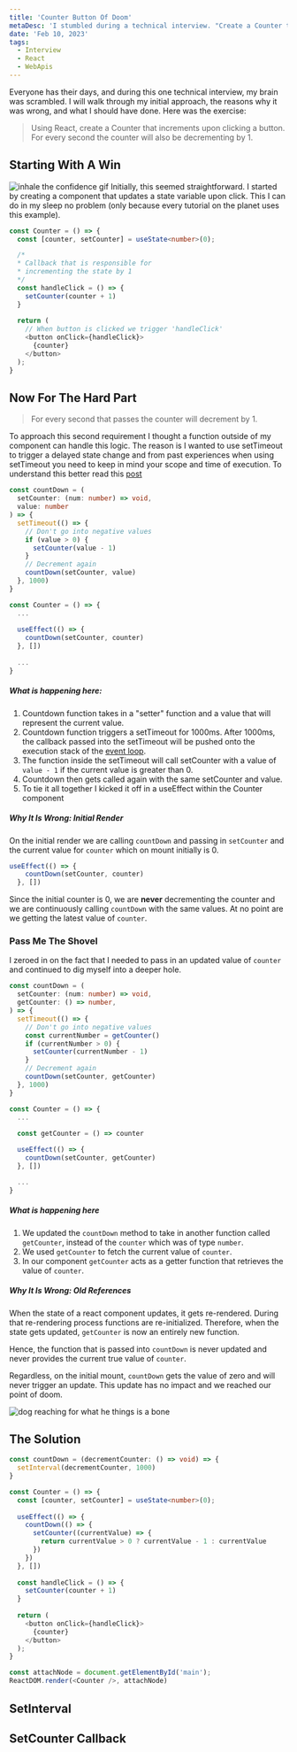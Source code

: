```yaml
---
title: 'Counter Button Of Doom'
metaDesc: 'I stumbled during a technical interview. "Create a Counter that increments on click and decrements every second.'
date: 'Feb 10, 2023'
tags:
  - Interview
  - React
  - WebApis
---
```


Everyone has their days, and during this one technical interview, my brain was scrambled. I will walk through my initial approach, the reasons why it was wrong, and what I should have done. Here was the exercise:


> Using React, create a Counter that increments upon clicking a button. For every second the counter will also be decrementing by 1.


## Starting With A Win
![inhale the confidence gif](https://media.giphy.com/media/E72zBwfDfxRwLu5vbB/giphy.gif)
Initially, this seemed straightforward. I started by creating a component that updates a state variable upon click. This I can do in my sleep no problem (only because every tutorial on the planet uses this example).

```typescript
const Counter = () => {
  const [counter, setCounter] = useState<number>(0);

  /*
  * Callback that is responsible for 
  * incrementing the state by 1
  */
  const handleClick = () => {
    setCounter(counter + 1)
  }
  
  return (
    // When button is clicked we trigger 'handleClick'
    <button onClick={handleClick}>
      {counter}
    </button>
  );
}
```

## Now For The Hard Part
> For every second that passes the counter will decrement by 1.

To approach this second requirement I thought a function outside of my component can handle this logic. The reason is I wanted to use setTimeout to trigger a delayed state change and from past experiences when using setTimeout you need to keep in mind your scope and time of execution. To understand this better read this [post](https://medium.com/@axionoso/watch-out-when-using-settimeout-in-for-loop-js-75a047e27a5f)


```typescript
const countDown = (
  setCounter: (num: number) => void,
  value: number
) => {
  setTimeout(() => {
    // Don't go into negative values
    if (value > 0) {
      setCounter(value - 1)
    }
    // Decrement again
    countDown(setCounter, value)
  }, 1000)
}

const Counter = () => {
  ...
  
  useEffect(() => {
    countDown(setCounter, counter)
  }, [])
  
  ...
}
```
##### What is happening here:
1. Countdown function takes in a "setter" function and a value that will represent the current value.
2. Countdown function triggers a setTimeout for 1000ms. After 1000ms, the callback passed into the setTimeout will be pushed onto the execution stack of the [event loop](https://andreassujono.medium.com/tricky-event-loop-macrotask-and-microtask-question-506956b0a26d).
3. The function inside the setTimeout will call setCounter with a value of `value - 1` if the current value is greater than 0.
4. Countdown then gets called again with the same setCounter and value.
5. To tie it all together I kicked it off in a useEffect within the Counter component


##### Why It Is Wrong: Initial Render
On the initial render we are calling `countDown` and passing in `setCounter` and the current value for `counter` which on mount initially is 0.

```typescript
useEffect(() => {
    countDown(setCounter, counter)
  }, [])
```

Since the initial counter is 0, we are **never** decrementing the counter and we are continuously calling `countDown` with the same values. At no point are we getting the latest value of `counter`.

### Pass Me The Shovel
I zeroed in on the fact that I needed to pass in an updated value of `counter` and continued to dig myself into a deeper hole.


```typescript
const countDown = (
  setCounter: (num: number) => void,
  getCounter: () => number,
) => {
  setTimeout(() => {
    // Don't go into negative values
    const currentNumber = getCounter()
    if (currentNumber > 0) {
      setCounter(currentNumber - 1)
    }
    // Decrement again
    countDown(setCounter, getCounter)
  }, 1000)
}

const Counter = () => {
  ...
  
  const getCounter = () => counter

  useEffect(() => {
    countDown(setCounter, getCounter)
  }, [])

  ...
}
```

##### What is happening here
1. We updated the `countDown` method to take in another function called `getCounter`, instead of the `counter` which was of type `number`.
2. We used `getCounter` to fetch the current value of `counter`.
3. In our component `getCounter` acts as a getter function that retrieves the value of `counter`.

##### Why It Is Wrong: Old References
When the state of a react component updates, it gets re-rendered. During that re-rendering process functions are re-initialized. Therefore, when the state gets updated, `getCounter` is now an entirely new function.

Hence, the function that is passed into `countDown` is never updated and never provides the current true value of `counter`.

Regardless, on the initial mount, `countDown` gets the value of zero and will never trigger an update. This update has no impact and we reached our point of doom.

![dog reaching for what he things is a bone](https://media.giphy.com/media/IPCdx3czj7OcU/giphy-downsized-large.gif)


## The Solution

```typescript
const countDown = (decrementCounter: () => void) => {
  setInterval(decrementCounter, 1000)
}

const Counter = () => {
  const [counter, setCounter] = useState<number>(0);
  
  useEffect(() => {
    countDown(() => {
      setCounter((currentValue) => {
        return currentValue > 0 ? currentValue - 1 : currentValue
      })
    })  
  }, [])
  
  const handleClick = () => {
    setCounter(counter + 1)
  }
  
  return (
    <button onClick={handleClick}>
      {counter}
    </button>
  );
}

const attachNode = document.getElementById('main'); 
ReactDOM.render(<Counter />, attachNode)
```

## SetInterval

## SetCounter Callback
